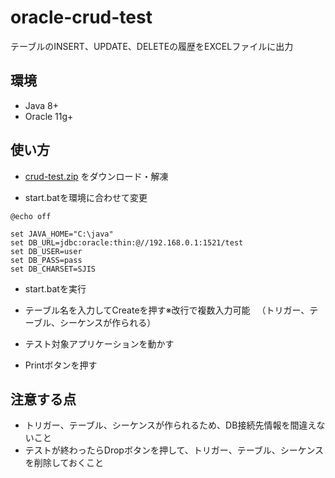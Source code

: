 # oracle-crud-test

テーブルのINSERT、UPDATE、DELETEの履歴をEXCELファイルに出力

## 環境
- Java 8+
- Oracle 11g+

## 使い方
- [crud-test.zip](https://github.com/d-segawa/oracle-crud-test/raw/master/crud-test.zip) をダウンロード・解凍


- start.batを環境に合わせて変更

```
@echo off

set JAVA_HOME="C:\java"
set DB_URL=jdbc:oracle:thin:@//192.168.0.1:1521/test
set DB_USER=user
set DB_PASS=pass
set DB_CHARSET=SJIS

```
- start.batを実行

- テーブル名を入力してCreateを押す※改行で複数入力可能
　（トリガー、テーブル、シーケンスが作られる）
- テスト対象アプリケーションを動かす
- Printボタンを押す

## 注意する点
- トリガー、テーブル、シーケンスが作られるため、DB接続先情報を間違えないこと
- テストが終わったらDropボタンを押して、トリガー、テーブル、シーケンスを削除しておくこと

